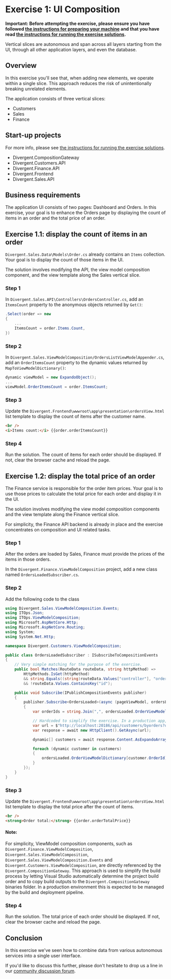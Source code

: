 # Exercise 1: UI Composition

**Important: Before attempting the exercise, please ensure you have followed [the instructions for preparing your machine](/README.md#preparing-your-machine-for-the-workshop) and that you have read [the instructions for running the exercise solutions](/README.md#running-the-exercise-solutions).**

Vertical slices are autonomous and span across all layers starting from the UI, through all other application layers, and even the database.

## Overview

In this exercise you'll see that, when adding new elements, we operate within a single slice. This approach reduces the risk of unintentionally breaking unrelated elements.

The application consists of three vertical slices:

- Customers
- Sales
- Finance

## Start-up projects

For more info, please see [the instructions for running the exercise solutions](/README.md#running-the-exercise-solutions).

* Divergent.CompositionGateway
* Divergent.Customers.API
* Divergent.Finance.API
* Divergent.Frontend
* Divergent.Sales.API

## Business requirements

The application UI consists of two pages: Dashboard and Orders. In this exercise, your goal is to enhance the Orders page by displaying the count of items in an order and the total price of an order.

## Exercise 1.1: display the count of items in an order

`Divergent.Sales.Data\Models\Order.cs` already contains an `Items` collection. Your goal is to display the count of those items in the UI.

The solution involves modifying the API, the view model composition component, and the view template along the Sales vertical slice.

### Step 1 

In `Divergent.Sales.API\Controllers\OrdersController.cs`, add an `ItemsCount` property to the anonymous objects returned by `Get()`:

```c#
.Select(order => new
{
    ...
    ItemsCount = order.Items.Count,
})
```

### Step 2

In `Divergent.Sales.ViewModelComposition/OrdersListViewModelAppender.cs`, add an `OrderItemsCount` property to the dynamic values returned by `MapToViewModelDictionary()`:

```csharp
dynamic viewModel = new ExpandoObject();
...
viewModel.OrderItemsCount = order.ItemsCount;
```

### Step 3

Update the `Divergent.Frontend\wwwroot\app\presentation\ordersView.html` list template to display the count of items after the customer name.

```html
<br />
<i>Items count:</i> {{order.orderItemsCount}}
```

### Step 4

Run the solution. The count of items for each order should be displayed. If not, clear the browser cache and reload the page.

## Exercise 1.2: display the total price of an order

The Finance service is responsible for the order item prices. Your goal is to use those prices to calculate the total price for each order and display it in the UI.

The solution involves modifying the view model composition components and the view template along the Finance vertical slice.

For simplicity, the Finance API backend is already in place and the exercise concentrates on composition and UI related tasks.

### Step 1 

After the orders are loaded by Sales, Finance must provide the prices of the items in those orders.

In the `Divergent.Finance.ViewModelComposition` project, add a new class named `OrdersLoadedSubscriber.cs`.

### Step 2

Add the following code to the class

```csharp
using Divergent.Sales.ViewModelComposition.Events;
using ITOps.Json;
using ITOps.ViewModelComposition;
using Microsoft.AspNetCore.Http;
using Microsoft.AspNetCore.Routing;
using System;
using System.Net.Http;

namespace Divergent.Customers.ViewModelComposition;

public class OrdersLoadedSubscriber : ISubscribeToCompositionEvents
{
    // Very simple matching for the purpose of the exercise.
    public bool Matches(RouteData routeData, string httpMethod) =>
        HttpMethods.IsGet(httpMethod)
        && string.Equals((string)routeData.Values["controller"], "orders", StringComparison.OrdinalIgnoreCase)
        && !routeData.Values.ContainsKey("id");

    public void Subscribe(IPublishCompositionEvents publisher)
    {
        publisher.Subscribe<OrdersLoaded>(async (pageViewModel, ordersLoaded, routeData, query) =>
        {
            var orderIds = string.Join(",", ordersLoaded.OrderViewModelDictionary.Keys);

            // Hardcoded to simplify the exercise. In a production app, a config object could be injected.
            var url = $"http://localhost:20186/api/customers/byorders?orderIds={orderIds}";
            var response = await new HttpClient().GetAsync(url);

            dynamic[] customers = await response.Content.AsExpandoArrayAsync();

            foreach (dynamic customer in customers)
            {
                ordersLoaded.OrderViewModelDictionary[customer.OrderId].OrderCustomerName = customer.CustomerName;
            }
        });
    }
}
```

### Step 3

Update the `Divergent.Frontend\wwwroot\app\presentation\ordersView.html` list template to display the total price after the count of items.

```html
<br />
<strong>Order total:</strong> {{order.orderTotalPrice}}
```

#### Note:

For simplicity, ViewModel composition components, such as `Divergent.Finance.ViewModelComposition`, `Divergent.Sales.ViewModelComposition`, `Divergent.Sales.ViewModelComposition.Events` and `Divergent.Customers.ViewModelComposition`, are directly referenced by the `Divergent.CompositionGateway`. This approach is used to simplify the build process by letting Visual Studio automatically determine the project build order and to copy build outputs to the `Divergent.CompositionGateway` binaries folder. In a production environment this is expected to be managed by the build and deployment pipeline.

### Step 4

Run the solution. The total price of each order should be displayed. If not, clear the browser cache and reload the page.

## Conclusion

In this exercise we've seen how to combine data from various autonomous services into a single user interface.

If you'd like to discuss this further, please don't hesitate to drop us a line in our [community discussion forum](https://discuss.particular.net/).
